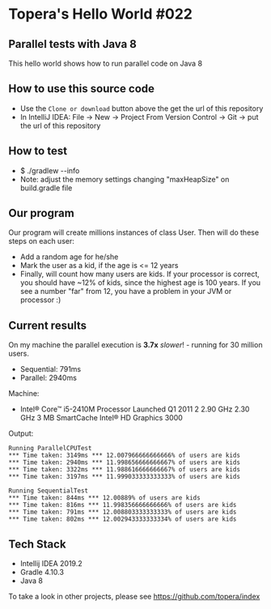 # Topera's Hello World #022
## Parallel tests with Java 8
This hello world shows how to run parallel code on Java 8

## How to use this source code
* Use the `Clone or download` button above the get the url of this repository
* In IntelliJ IDEA: File → New → Project From Version Control → Git → put the url of this repository

## How to test
* $ ./gradlew --info
* Note: adjust the memory settings changing "maxHeapSize" on build.gradle file 

## Our program
Our program will create millions instances of class User.
Then will do these steps on each user:
* Add a random age for he/she
* Mark the user as a kid, if the age is <= 12 years
* Finally, will count how many users are kids. If your processor is correct, you should have ~12% of kids, since the highest age is 100 years.
If you see a number "far" from 12, you have a problem in your JVM or processor :)

## Current results
On my machine the parallel execution is **3.7x** *slower*! - running for 30 million users.
* Sequential: 791ms
* Parallel: 2940ms

Machine:
* Intel® Core™ i5-2410M Processor Launched  Q1 2011 2 2.90 GHz  2.30 GHz  3 MB SmartCache Intel® HD Graphics 3000

Output:

    Running ParallelCPUTest
    *** Time taken: 3149ms *** 12.007966666666666% of users are kids
    *** Time taken: 2940ms *** 11.998656666666667% of users are kids
    *** Time taken: 3322ms *** 11.988616666666667% of users are kids
    *** Time taken: 3197ms *** 11.999033333333333% of users are kids

    Running SequentialTest
    *** Time taken: 844ms *** 12.00889% of users are kids
    *** Time taken: 816ms *** 11.998356666666666% of users are kids
    *** Time taken: 791ms *** 12.008803333333333% of users are kids
    *** Time taken: 802ms *** 12.002943333333334% of users are kids


## Tech Stack
* Intellij IDEA 2019.2
* Gradle 4.10.3
* Java 8

To take a look in other projects, please see https://github.com/topera/index



